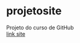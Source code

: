 # projetosite
 Projeto do curso de GitHub </br>
 [link site](https://gustavomatos0.github.io/projetosite/index.html)
